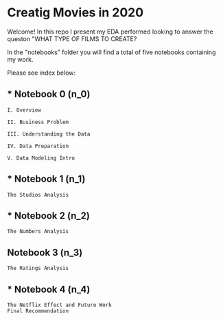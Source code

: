 # Creatig Movies in 2020

Welcome! In this repo I present my EDA performed looking to answer the queston "WHAT TYPE OF FILMS TO CREATE?

In the "notebooks" folder you will find a total of five notebooks containing my work. 

Please see index below:

## * Notebook 0 (n_0)

    I. Overview

    II. Business Problem

    III. Understanding the Data

    IV. Data Preparation

    V. Data Modeling Intro

## * Notebook 1 (n_1)

    The Studios Analysis

## * Notebook 2 (n_2)

    The Numbers Analysis

## Notebook 3 (n_3)

    The Ratings Analysis

## * Notebook 4 (n_4)

    The Netflix Effect and Future Work
    Final Recommendation
